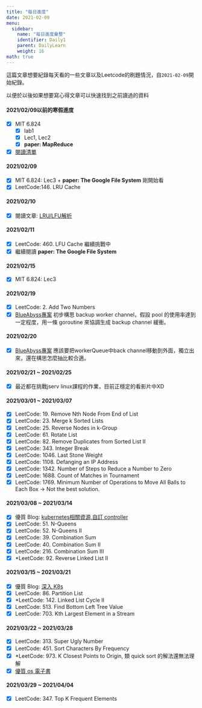 ```yaml
---
title: "每日進度" 
date: 2021-02-09
menu:
  sidebar:
    name: "每日進度彙整"
    identifier: Daily1
    parent: DailyLearn
    weight: 16
math: true
---
```


這篇文章想要紀錄每天看的一些文章以及Leetcode的刷題情況，自```2021-02-09```開始紀錄。

以便於以後如果想要寫心得文章可以快速找到之前讀過的資料

#### 2021/02/09以前的寒假進度
- [x] MIT 6.824
    - [x] lab1
    - [x] Lec1, Lec2
    - [x] **paper: MapReduce** 
- [x] [閱讀清單](https://github.com/davidleitw/good_golang_posts) 

#### 2021/02/09
- [x] MIT 6.824: Lec3 + **paper: The Google File System** 剛開始看
- [x] LeetCode:146. LRU Cache

#### 2021/02/10
- [x] 閱讀文章: [LRU/LFU解析](https://github.com/halfrost/Halfrost-Field/blob/master/contents/Go/LRU:LFU_interview.md)

#### 2021/02/11
- [x] LeetCode: 460. LFU Cache 繼續挑戰中
- [x] 繼續閱讀 **paper: The Google File System**

#### 2021/02/15
- [x] MIT 6.824: Lec3 

#### 2021/02/19
- [x] LeetCode: 2. Add Two Numbers
- [x] [BlueAbyss專案](https://github.com/davidleitw/BlueAbyss) 初步構思 backup worker channel，假設 pool 的使用率達到一定程度，用一條 goroutine 來協調生成 backup channel 緩衝。

#### 2021/02/20
- [x] [BlueAbyss專案](https://github.com/davidleitw/BlueAbyss) 應該要把workerQueue中back channel移動到外面，獨立出來，還在構思怎麼抽比較合適。

#### 2021/02/21 ~ 2021/02/25
- [x] 最近都在挑戰jserv linux課程的作業，目前正穩定的看影片中XD

#### 2021/03/01 ~ 2021/03/07
- [x] LeetCode: 19. Remove Nth Node From End of List
- [x] LeetCode: 23. Merge k Sorted Lists
- [x] LeetCode: 25. Reverse Nodes in k-Group
- [x] LeetCode: 61. Rotate List
- [x] LeetCode: 82. Remove Duplicates from Sorted List II
- [x] LeetCode: 343. Integer Break 
- [x] LeetCode: 1046. Last Stone Weight
- [x] LeetCode: 1108. Defanging an IP Address
- [x] LeetCode: 1342. Number of Steps to Reduce a Number to Zero
- [x] LeetCode: 1688. Count of Matches in Tournament
- [x] LeetCode: 1769. Minimum Number of Operations to Move All Balls to Each Box -> Not the best solution.

#### 2021/03/08 ~ 2021/03/14
- [x] 優質 Blog: [kubernetes相關資源,自訂 controller](https://k2r2bai.com/tags/Kubernetes/archives/5/)
- [x] LeetCode: 51. N-Queens
- [x] LeetCode: 52. N-Queens II
- [x] LeetCode: 39. Combination Sum
- [x] LeetCode: 40. Combination Sum II
- [x] LeetCode: 216. Combination Sum III
- [x] *LeetCode: 92. Reverse Linked List II

#### 2021/03/15 ~ 2021/03/21
- [x] 優質 Blog: [深入 K8s](https://www.luozhiyun.com/archives/tag/%e6%b7%b1%e5%85%a5k8s)
- [x] LeetCode: 86. Partition List
- [x] *LeetCode: 142. Linked List Cycle II
- [x] LeetCode: 513. Find Bottom Left Tree Value
- [x] LeetCode: 703. Kth Largest Element in a Stream 

#### 2021/03/22 ~ 2021/03/28
- [x] LeetCode: 313. Super Ugly Number 
- [x] LeetCode: 451. Sort Characters By Frequency
- [x] *LeetCode: 973. K Closest Points to Origin, 類 quick sort 的解法還無法理解
- [x] [優質 os 電子書](https://pages.cs.wisc.edu/~remzi/OSTEP/)

#### 2021/03/29 ~ 2021/04/04
- [x] LeetCode: 347. Top K Frequent Elements
